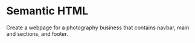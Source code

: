 Semantic HTML
=============

Create a webpage for a photography business that contains navbar, main and sections, and footer.